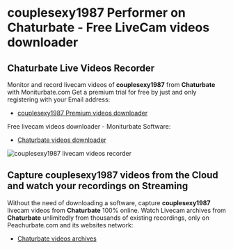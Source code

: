 # couplesexy1987 Performer on Chaturbate - Free LiveCam videos downloader

## Chaturbate Live Videos Recorder

Monitor and record livecam videos of **couplesexy1987** from **Chaturbate** with Moniturbate.com
Get a premium trial for free by just and only registering with your Email address:
* [couplesexy1987 Premium videos downloader](https://moniturbate.com/request-demo-licence-key.html)

Free livecam videos downloader - Moniturbate Software:
* [Chaturbate videos downloader](https://moniturbate.com/moniturbate-download-software.html)

![couplesexy1987 livecam videos recorder](https://peachurnet.com/templates/moniturbate-software.png)


## Capture couplesexy1987 videos from the Cloud and watch your recordings on Streaming

Without the need of downloading a software, capture **couplesexy1987** livecam videos from **Chaturbate** 100% online.
Watch Livecam archives from **Chaturbate** unlimitedly from thousands of existing recordings, only on Peachurbate.com and its websites network:
* [Chaturbate videos archives](https://peachurnet.com/)